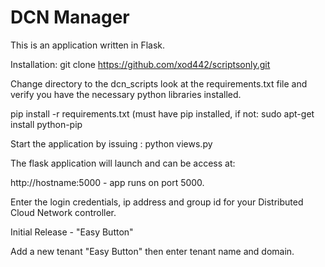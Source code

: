 # DCN Manager

This is an application written in Flask. 

Installation:
git clone https://github.com/xod442/scriptsonly.git

Change directory to the dcn_scripts
look at the requirements.txt file and verify you have the necessary 
python libraries installed.


pip install -r requirements.txt (must have pip installed, if not:
sudo apt-get install python-pip

Start the application by issuing : python views.py

The flask application will launch and can be access at:

http://hostname:5000 - app runs on port 5000.

Enter the login credentials, ip address and group id for your
Distributed Cloud Network controller. 

Initial Release - "Easy Button" 

Add a new tenant "Easy Button" then enter tenant name and domain. 

